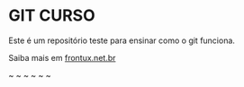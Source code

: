 # GIT CURSO

Este é um repositório teste para ensinar como o git funciona.

Saiba mais em [frontux.net.br](http://frontux.br.com)

~
~
~
~
~
~